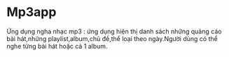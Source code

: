# Mp3app
Ứng dụng ngha nhạc mp3 : ứng dụng hiện thị danh sách những quảng cáo bài hát,những playlist,album,chủ đề,thể loại theo ngày.Người dùng có thể nghe từng bài hát hoặc cả 1 album.
